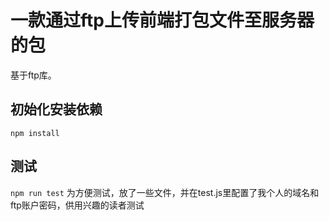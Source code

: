 # 一款通过ftp上传前端打包文件至服务器的包
基于ftp库。


## 初始化安装依赖
`npm install`

## 测试
`npm run test`
为方便测试，放了一些文件，并在test.js里配置了我个人的域名和ftp账户密码，供用兴趣的读者测试
